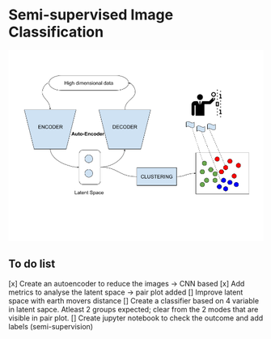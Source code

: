 # Semi-supervised Image Classification
![model](./projectPlan/model.png)

## To do list
[x] Create an autoencoder to reduce the images -> CNN based
[x] Add metrics to analyse the latent space -> pair plot added
[] Improve latent space with earth movers distance
[] Create a classifier based on 4 variable in latent sapce. Atleast 2 groups expected; clear from the 2 modes that are visible in pair plot.
[] Create jupyter notebook to check the outcome and add labels (semi-supervision)
